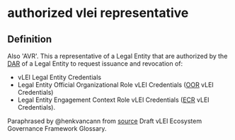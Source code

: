 # authorized vlei representative
## Definition
Also 'AVR'. This a representative of a Legal Entity that are authorized by the [DAR](DAR) of a Legal Entity to request issuance and revocation of:
- vLEI Legal Entity Credentials
- Legal Entity Official Organizational Role vLEI Credentials ([OOR](official-organizational-role) vLEI Credentials)
- Legal Entity Engagement Context Role vLEI Credentials ([ECR](engagement-context-role) vLEI Credentials).

Paraphrased by @henkvancann from [source](https://www.gleif.org/vlei/introducing-the-vlei-ecosystem-governance-framework/2022-02-07_verifiable-lei-vlei-ecosystem-governance-framework-glossary-draft-publication_v0.9-draft.pdf) Draft vLEI Ecosystem Governance Framework Glossary.